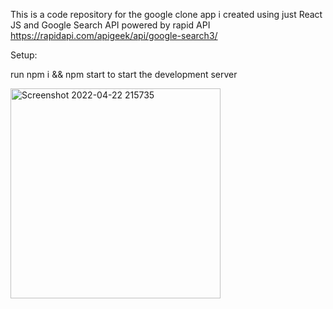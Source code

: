 This is a code repository for the google clone app i created using just React JS and Google Search API powered by rapid API https://rapidapi.com/apigeek/api/google-search3/

Setup:

run npm i && npm start to start the development server


<img width="336" alt="Screenshot 2022-04-22 215735" src="https://user-images.githubusercontent.com/84160458/164862980-01c6b753-c769-4d31-b635-94d4efc46d53.png">
